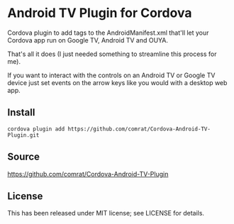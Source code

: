 Android TV Plugin for Cordova
==============================

Cordova plugin to add tags to the AndroidManifest.xml that'll let your Cordova app run on Google TV, Android TV and OUYA.

That's all it does (I just needed something to streamline this process for me).

If you want to interact with the controls on an Android TV or Google TV device just set events on the arrow keys like you would with a desktop web app.

Install
-------

`cordova plugin add https://github.com/comrat/Cordova-Android-TV-Plugin.git`

Source
-------------
https://github.com/comrat/Cordova-Android-TV-Plugin

License
-------

This has been released under MIT license; see LICENSE for details.
